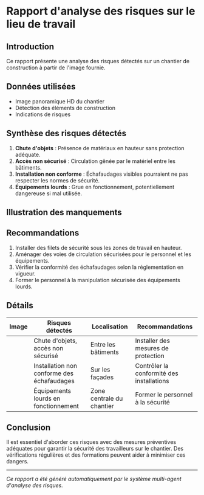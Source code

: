 # Rapport d'analyse des risques sur le lieu de travail

## Introduction
Ce rapport présente une analyse des risques détectés sur un chantier de construction à partir de l'image fournie.

## Données utilisées
- Image panoramique HD du chantier
- Détection des éléments de construction
- Indications de risques

## Synthèse des risques détectés
1. **Chute d'objets** : Présence de matériaux en hauteur sans protection adéquate.
2. **Accès non sécurisé** : Circulation gênée par le matériel entre les bâtiments.
3. **Installation non conforme** : Échafaudages visibles pourraient ne pas respecter les normes de sécurité.
4. **Équipements lourds** : Grue en fonctionnement, potentiellement dangereuse si mal utilisée.

## Illustration des manquements
<!-- Insertion d'images annotées ou de schémas -->

## Recommandations
1. Installer des filets de sécurité sous les zones de travail en hauteur.
2. Aménager des voies de circulation sécurisées pour le personnel et les équipements.
3. Vérifier la conformité des échafaudages selon la réglementation en vigueur.
4. Former le personnel à la manipulation sécurisée des équipements lourds.

## Détails
| Image | Risques détectés                          | Localisation           | Recommandations                          |
|-------|------------------------------------------|------------------------|------------------------------------------|
|       | Chute d'objets, accès non sécurisé      | Entre les bâtiments     | Installer des mesures de protection      |
|       | Installation non conforme des échafaudages | Sur les façades        | Contrôler la conformité des installations |
|       | Équipements lourds en fonctionnement     | Zone centrale du chantier | Former le personnel à la sécurité         |

## Conclusion
Il est essentiel d'aborder ces risques avec des mesures préventives adéquates pour garantir la sécurité des travailleurs sur le chantier. Des vérifications régulières et des formations peuvent aider à minimiser ces dangers. 

---
*Ce rapport a été généré automatiquement par le système multi-agent d'analyse des risques.*